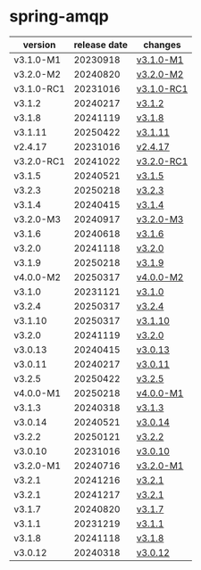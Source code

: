 # spring-amqp	


|version|release date|changes|
|---|---|---|
|v3.1.0-M1|20230918|[v3.1.0-M1](./v3.1.0-M1-20230918.md)|
|v3.2.0-M2|20240820|[v3.2.0-M2](./v3.2.0-M2-20240820.md)|
|v3.1.0-RC1|20231016|[v3.1.0-RC1](./v3.1.0-RC1-20231016.md)|
|v3.1.2|20240217|[v3.1.2](./v3.1.2-20240217.md)|
|v3.1.8|20241119|[v3.1.8](./v3.1.8-20241119.md)|
|v3.1.11|20250422|[v3.1.11](./v3.1.11-20250422.md)|
|v2.4.17|20231016|[v2.4.17](./v2.4.17-20231016.md)|
|v3.2.0-RC1|20241022|[v3.2.0-RC1](./v3.2.0-RC1-20241022.md)|
|v3.1.5|20240521|[v3.1.5](./v3.1.5-20240521.md)|
|v3.2.3|20250218|[v3.2.3](./v3.2.3-20250218.md)|
|v3.1.4|20240415|[v3.1.4](./v3.1.4-20240415.md)|
|v3.2.0-M3|20240917|[v3.2.0-M3](./v3.2.0-M3-20240917.md)|
|v3.1.6|20240618|[v3.1.6](./v3.1.6-20240618.md)|
|v3.2.0|20241118|[v3.2.0](./v3.2.0-20241118.md)|
|v3.1.9|20250218|[v3.1.9](./v3.1.9-20250218.md)|
|v4.0.0-M2|20250317|[v4.0.0-M2](./v4.0.0-M2-20250317.md)|
|v3.1.0|20231121|[v3.1.0](./v3.1.0-20231121.md)|
|v3.2.4|20250317|[v3.2.4](./v3.2.4-20250317.md)|
|v3.1.10|20250317|[v3.1.10](./v3.1.10-20250317.md)|
|v3.2.0|20241119|[v3.2.0](./v3.2.0-20241119.md)|
|v3.0.13|20240415|[v3.0.13](./v3.0.13-20240415.md)|
|v3.0.11|20240217|[v3.0.11](./v3.0.11-20240217.md)|
|v3.2.5|20250422|[v3.2.5](./v3.2.5-20250422.md)|
|v4.0.0-M1|20250218|[v4.0.0-M1](./v4.0.0-M1-20250218.md)|
|v3.1.3|20240318|[v3.1.3](./v3.1.3-20240318.md)|
|v3.0.14|20240521|[v3.0.14](./v3.0.14-20240521.md)|
|v3.2.2|20250121|[v3.2.2](./v3.2.2-20250121.md)|
|v3.0.10|20231016|[v3.0.10](./v3.0.10-20231016.md)|
|v3.2.0-M1|20240716|[v3.2.0-M1](./v3.2.0-M1-20240716.md)|
|v3.2.1|20241216|[v3.2.1](./v3.2.1-20241216.md)|
|v3.2.1|20241217|[v3.2.1](./v3.2.1-20241217.md)|
|v3.1.7|20240820|[v3.1.7](./v3.1.7-20240820.md)|
|v3.1.1|20231219|[v3.1.1](./v3.1.1-20231219.md)|
|v3.1.8|20241118|[v3.1.8](./v3.1.8-20241118.md)|
|v3.0.12|20240318|[v3.0.12](./v3.0.12-20240318.md)|
